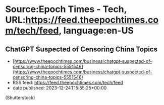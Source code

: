 # Source:Epoch Times - Tech, URL:https://feed.theepochtimes.com/tech/feed, language:en-US

## ChatGPT Suspected of Censoring China Topics
 - [https://www.theepochtimes.com/business/chatgpt-suspected-of-censoring-china-topics-5551546](https://www.theepochtimes.com/business/chatgpt-suspected-of-censoring-china-topics-5551546)
 - RSS feed: https://feed.theepochtimes.com/tech/feed
 - date published: 2023-12-24T15:55:25+00:00

(Shutterstock)

